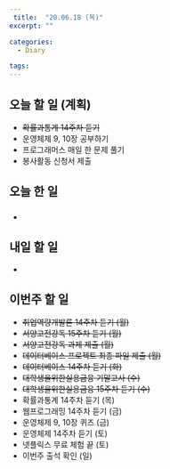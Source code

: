 ```yaml
---
 title:  "20.06.18 (목)"
excerpt: ""

categories:
  - Diary

tags:
---
```


## 오늘 할 일 (계획)

- ~~확률과통계 14주차 듣기~~
- 운영체제 9, 10장 공부하기
- 프로그래머스 매일 한 문제 풀기
- 봉사활동 신청서 제출

## 오늘 한 일

- ##### 


## 내일 할 일

- 

## 이번주 할 일

- ~~취업역량개발론 14주차 듣기 (월)~~
- ~~서양고전강독 15주차 듣기 (월)~~
- ~~서양고전강독 과제 제출 (월)~~
- ~~데이터베이스 프로젝트 최종 파일 제출 (월)~~
- ~~데이터베이스 14주차 듣기 (화)~~
- ~~대학생을위한실용금융 기말고사 (수)~~
- ~~대학생을위한실용금융 15주차 듣기 (수)~~
- 확률과통계 14주차 듣기 (목)
- 웹프로그래밍 14주차 듣기 (금)
- 운영체제 9, 10장 퀴즈 (금)
- 운영체제 14주차 듣기 (토)
- 넷플릭스 무료 체험 끝 (토)
- 이번주 출석 확인 (일)
